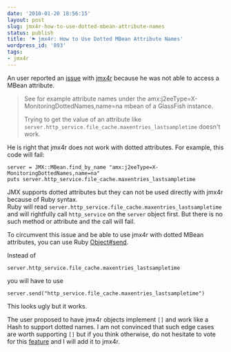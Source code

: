 ```yaml
---
date: '2010-01-20 18:56:15'
layout: post
slug: jmx4r-how-to-use-dotted-mbean-attribute-names
status: publish
title: '⚑ jmx4r: How to Use Dotted MBean Attribute Names'
wordpress_id: '893'
tags:
- jmx4r
---
```


An user reported an [issue][issue] with [jmx4r][jmx4r] because he was not able to access a MBean attribute.

> See for example attribute names under the amx:j2eeType=X-MonitoringDottedNames,name=na mbean of a GlassFish instance.
>
> Trying to get the value of an attribute like `server.http_service.file_cache.maxentries_lastsampletime` doesn't work. 

He is right that jmx4r does not work with dotted attributes. For example, this code will fail:


    
    
    server = JMX::MBean.find_by_name "amx:j2eeType=X-MonitoringDottedNames,name=na"
    puts server.http_service.file_cache.maxentries_lastsampletime
    



JMX supports dotted attributes but they can not be used directly with jmx4r because of Ruby syntax.  
Ruby will read `server.http_service.file_cache.maxentries_lastsampletime` and will rightfully call `http_service` on the 
`server` object first. But there is no such method or attribute and the call will fail.  

To circumvent this issue and be able to use jmx4r with dotted MBean attributes, you can use Ruby [Object#send][send].

Instead of 


    
    
    server.http_service.file_cache.maxentries_lastsampletime
    



you will have to use


    
    
    server.send("http_service.file_cache.maxentries_lastsampletime")
    


This looks ugly but it works.


The user proposed to have jmx4r objects implement `[]` and work like a Hash to support dotted names.
I am not convinced that such edge cases are worth supporting `[]` but if you think otherwise, do not hesitate to vote for this [feature][issue] and I will add it to jmx4r.


[issue]: http://github.com/jmesnil/jmx4r/issues#issue/1
[jmx4r]: http://github.com/jmesnil/jmx4r/
[send]: http://ruby-doc.org/core/classes/Object.html#M000332
